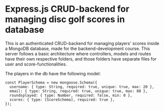# Express.js CRUD-backend for managing disc golf scores in database

This is an authenticated CRUD-backend for managing players' scores inside a MongoDB database, made for the backend-development course. This server follows a basic architecture where controllers, models and routes have their own respective folders, and those folders have separate files for user and score-functionalities.

The players in the db have the following model:

```
const PlayerSchema = new mongoose.Schema({
  username: { type: String, required: true, unique: true, max: 20 },
  email: { type: String, required: true, unique: true, max: 80 },
  roundsplayed: { type: Number, required: false, min: 0 },
  scores: { type: [ScoreSchema], required: true },
});
```
